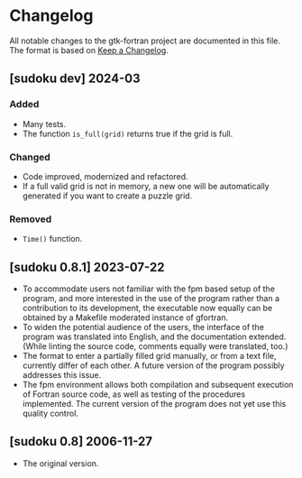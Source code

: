 # Changelog

All notable changes to the gtk-fortran project are documented in this file. The
format is based on [Keep a Changelog](https://keepachangelog.com/en/1.1.0/).

## [sudoku dev] 2024-03

### Added
- Many tests.
- The function `is_full(grid)` returns true if the grid is full.

### Changed
- Code improved, modernized and refactored.
- If a full valid grid is not in memory, a new one will be automatically
generated if you want to create a puzzle grid.

### Removed
- `Time()` function.


## [sudoku 0.8.1] 2023-07-22

- To accommodate users not familiar with the fpm based setup of the program,
  and more interested in the use of the program rather than a contribution to
  its development, the executable now equally can be obtained by a Makefile
  moderated instance of gfortran.
- To widen the potential audience of the users, the interface of the program
  was translated into English, and the documentation extended.  (While linting
  the source code, comments equally were translated, too.)
- The format to enter a partially filled grid manually, or from a text file,
  currently differ of each other.  A future version of the program possibly
  addresses this issue.
- The fpm environment allows both compilation and subsequent execution of
  Fortran source code, as well as testing of the procedures implemented.  The
  current version of the program does not yet use this quality control.


## [sudoku 0.8] 2006-11-27

- The original version.
